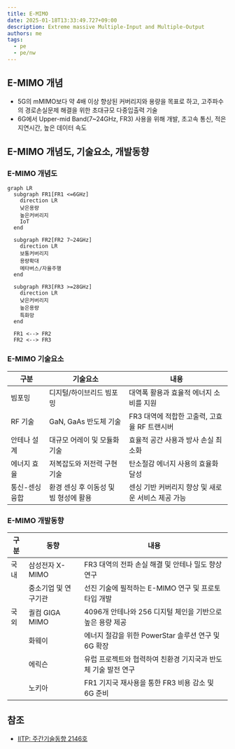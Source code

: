 ```yaml
---
title: E-MIMO
date: 2025-01-18T13:33:49.727+09:00
description: Extreme massive Multiple-Input and Multiple-Output
authors: me
tags:
  - pe
  - pe/nw
---
```


## E-MIMO 개념

- 5G의 mMIMO보다 약 4배 이상 향상된 커버리지와 용량을 목표로 하고, 고주파수의 경로손실문제 해결을 위한 초대규모 다중입출력 기술
- 6G에서 Upper-mid Band(7~24GHz, FR3) 사용을 위해 개발, 초고속 통신, 적은 지연시간, 높은 데이터 속도

## E-MIMO 개념도, 기술요소, 개발동향

### E-MIMO 개념도

```mermaid
graph LR
  subgraph FR1[FR1 <=6GHz]
    direction LR
    낮은용량
    높은커버리지
    IoT
  end

  subgraph FR2[FR2 7~24GHz]
    direction LR
    보통커버리지
    용량확대
    메타버스/자율주행
  end

  subgraph FR3[FR3 >=28GHz]
    direction LR
    낮은커버리지
    높은용량
    특화망
  end

  FR1 <--> FR2
  FR2 <--> FR3
```

### E-MIMO 기술요소

| 구분 | 기술요소 | 내용 |
| --- | --- | --- |
| 빔포밍 | 디지털/하이브리드 빔포밍 | 대역폭 활용과 효율적 에너지 소비를 지원 |
| RF 기술 | GaN, GaAs 반도체 기술 | FR3 대역에 적합한 고출력, 고효율 RF 트랜시버 |
| 안테나 설계 | 대규모 어레이 및 모듈화 기술 | 효율적 공간 사용과 방사 손실 최소화 |
| 에너지 효율 | 저복잡도와 저전력 구현 기술 | 탄소절감 에너지 사용의 효율화 달성 |
| 통신-센싱 융합 | 환경 센싱 후 이동성 및 빔 형성에 활용 | 센싱 기반 커버리지 향상 및 새로운 서비스 제공 가능 |

### E-MIMO 개발동향

| 구분 |동향 |내용 |
| --- | --- | --- |
| 국내 |삼성전자 X-MIMO | FR3 대역의 전파 손실 해결 및 안테나 밀도 향상 연구 |
| | 중소기업 및 연구기관 | 선진 기술에 필적하는 E-MIMO 연구 및 프로토타입 개발 |
| 국외 | 퀄컴 GIGA MIMO | 4096개 안테나와 256 디지털 체인을 기반으로 높은 용량 제공 |
| | 화웨이 | 에너지 절감을 위한 PowerStar 솔루션 연구 및 6G 확장 |
| | 에릭슨 | 유럽 프로젝트와 협력하여 친환경 기지국과 반도체 기술 발전 연구 |
| | 노키아 | FR1 기지국 재사용을 통한 FR3 비용 감소 및 6G 준비 |

## 참조

- [IITP: 주간기술동향 2146호](https://iitp.kr/kr/1/knowledge/periodicalViewA.it?searClassCode=B_ITA_01&masterCode=publication&identifier=1331)
